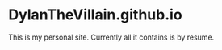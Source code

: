 DylanTheVillain.github.io
=========================

This is my personal site.  Currently all it contains is by resume.
